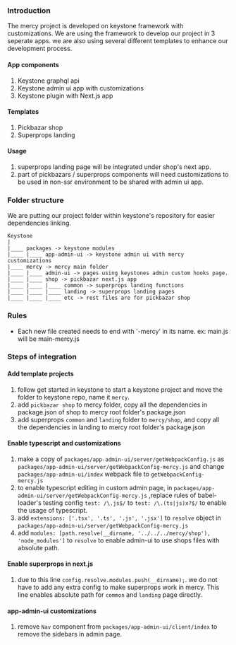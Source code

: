 ### Introduction

The mercy project is developed on keystone framework with customizations. We are using the framework to develop our project in 3 seperate apps. we are also using several different templates to enhance our development process.

#### App components

1. Keystone graphql api
2. Keystone admin ui app with customizations
3. Keystone plugin with Next.js app

#### Templates

1. Pickbazar shop
2. Superprops landing

#### Usage

1. superprops landing page will be integrated under shop's next app.
2. part of pickbazars / superprops components will need customizations to be used in non-ssr environment to be shared with admin ui app.

### Folder structure

We are putting our project folder within keystone's repository for easier dependencies linking.

```
Keystone
|
|____ packages -> keystone modules
|____ |____ app-admin-ui -> keystone admin ui with mercy customizations
|____ mercy -> mercy main folder
|____ |____ admin-ui -> pages using keystones admin custom hooks page.
|____ |____ shop -> pickbazar next.js app
|____ |____ |____ common -> superprops landing functions
|____ |____ |____ landing -> superprops landing pages
|____ |____ |____ etc -> rest files are for pickbazar shop
```

### Rules

- Each new file created needs to end with '-mercy' in its name. ex: main.js will be main-mercy.js

### Steps of integration

#### Add template projects

1. follow get started in keystone to start a keystone project and move the folder to keystone repo, name it `mercy`.
2. add `pickbazar shop` to mercy folder, copy all the dependencies in package.json of shop to mercy root folder's package.json
3. add superprops `common` and `landing` folder to `mercy/shop`, and copy all the dependencies in landing to mercy root folder's package.json

#### Enable typescript and customizations

1. make a copy of `packages/app-admin-ui/server/getWebpackConfig.js` as `packages/app-admin-ui/server/getWebpackConfig-mercy.js` and change `packages/app-admin-ui/index` webpack file to `getWebpackConfig-mercy.js`
2. to enable typescript editing in custom admin page, in `packages/app-admin-ui/server/getWebpackConfig-mercy.js` ,replace rules of babel-loader's testing config `test: /\.js$/` to `test: /\.(ts|js)x?$/` to enable the usage of typescript.
3. add `extensions: ['.tsx', '.ts', '.js', '.jsx']` to `resolve` object in `packages/app-admin-ui/server/getWebpackConfig-mercy.js`
4. add `modules: [path.resolve(__dirname, '../../../mercy/shop'), 'node_modules']` to `resolve` to enable admin-ui to use shops files with absolute path.

#### Enable superprops in next.js

1. due to this line `config.resolve.modules.push(__dirname);`. we do not have to add any extra config to make superprops work in mercy. This line enables absolute path for `common` and `landing` page directly.

#### app-admin-ui customizations

1. remove `Nav` component from `packages/app-admin-ui/client/index` to remove the sidebars in admin page.

